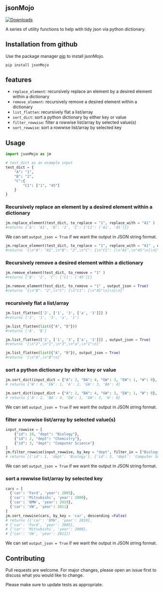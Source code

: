 ## jsonMojo 
[![Downloads](https://static.pepy.tech/personalized-badge/jsonmojo?period=total&units=international_system&left_color=black&right_color=green&left_text=Downloads)](https://pepy.tech/project/jsonmojo)

A series of utility functions to help with tidy json via python dictionary.

## Installation from github
Use the package manager [pip](https://pip.pypa.io/en/stable/) to install jsonMojo.

```
pip install jsonMojo
```

## features

* `replace_element`: recursively replace an element by a desired element within a dictionary
* `remove_element`: recursively remove a desired element within a dictionary
* `list_flatten`: recursively flat a list/array
* `sort_dict`: sort a python dictionary by either key or value
* `filter_rowwise`: filter a rowwise list/array by selected value(s)
* `sort_rowwise`: sort a rowwise list/array by selected key


## Usage

```python
import jsonMojo as jm

# test_dict as an example input
test_dict = {
    "A": "1",
    "B": "2",
    "C":{
        "C1": ["1", "45"]
    }
}
```

### Recursively replace an element by a desired element within a dictionary

```python
jm.replace_element(test_dict, to_replace = "1", replace_with = "A1" )
#returns {'A': 'A1', 'B': '2', 'C': {'C1': ['A1', '45']}}
```
We can set `output_json = True` if we want the output in JSON string format.

```python
jm.replace_element(test_dict, to_replace = "1", replace_with = "A1" , output_json = True)
#returns '{\n"A": "A1",\n"B": "2",\n"C": {\n"C1": [\n"A1",\n"45"\n]\n}\n}'}
```

### Recursively remove a desired element within a dictionary

```python
jm.remove_element(test_dict, to_remove = "1" )
#returns {'B': '2', 'C': {'C1': ['45']}}
```

```python
jm.remove_element(test_dict, to_remove = "1" , output_json = True)
#returns '{\n"B": "2",\n"C": {\n"C1": [\n"45"\n]\n}\n}'
```

### recursively flat a list/array

```python
jm.list_flatten(['2', ['1', '3', ['a', '1']]] )
#returns ['2', '1', '3', 'a', '1']

jm.list_flatten(list({"A", "B"}))
#returns ['A', 'B']
```

```python
jm.list_flatten(['2', ['1', '3', ['a', '1']]] , output_json = True)
#returns '[\n"2",\n"1",\n"3",\n"a",\n"1"\n]'

jm.list_flatten(list({"A", "B"}), output_json = True)
#returns '[\n"A",\n"B"\n]'
```

### sort a python dictionary by either key or value

```python
jm.sort_dict(input_dict = {"A": 2, "BA": 4, "GW": 3, "EW": 1, "W": 0}, sort_by_key = False, descending = False )
# returns {'W': 0, 'EW': 1, 'A': 2, 'GW': 3, 'BA': 4}

jm.sort_dict(input_dict = {"A": 2, "BA": 4, "GW": 3, "EW": 1, "W": 0}, sort_by_key = True, descending = False )
# returns {'A': 2, 'BA': 4, 'EW': 1, 'GW': 3, 'W': 0}
```
We can set `output_json = True` if we want the output in JSON string format.

### filter a rowwise list/array by selected value(s)

```python
input_rowwise = [
    {"id": 10, "dept": "Biology"},
    {"id": 2, "dept": "Chemistry"},
    {"id": 3, "dept": "Computer Science"}
]
jm.filter_rowwise(input_rowwise, by_key = "dept", filter_in = ["Biology", "Computer Science"])
# returns [{'id': 1, 'dept': 'Biology'}, {'id': 3, 'dept': 'Computer Science'}]
```
We can set `output_json = True` if we want the output in JSON string format.

### sort a rowwise list/array by selected key

```python
cars = [
  {'car': 'Ford', 'year': 2005},
  {'car': 'Mitsubishi', 'year': 2000},
  {'car': 'BMW', 'year': 2019},
  {'car': 'VW', 'year': 2011}
]
jm.sort_rowwise(cars, by_key = 'car', descending =False)
# returns [{'car': 'BMW', 'year': 2019},
# {'car': 'Ford', 'year': 2005},
# {'car': 'Mitsubishi', 'year': 2000},
# {'car': 'VW', 'year': 2011}]
```
We can set `output_json = True` if we want the output in JSON string format.

## Contributing
Pull requests are welcome. For major changes, please open an issue first to discuss what you would like to change.

Please make sure to update tests as appropriate.
